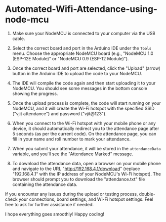 # Automated-Wifi-Attendance-using-node-mcu



1. Make sure your NodeMCU is connected to your computer via the USB cable.

2. Select the correct board and port in the Arduino IDE under the `Tools` menu. Choose the appropriate NodeMCU board (e.g., "NodeMCU 1.0 (ESP-12E Module)" or "NodeMCU 0.9 (ESP-12 Module)").

3. Once the correct board and port are selected, click the "Upload" (arrow) button in the Arduino IDE to upload the code to your NodeMCU.

4. The IDE will compile the code again and then start uploading it to your NodeMCU. You should see some messages in the bottom console showing the progress.

5. Once the upload process is complete, the code will start running on your NodeMCU, and it will create the Wi-Fi hotspot with the specified SSID ("vjit attendance") and password ("vjit@123").

6. When you connect to the Wi-Fi hotspot with your mobile phone or any device, it should automatically redirect you to the attendance page after 5 seconds (as per the current code). On the attendance page, you can fill in your name and roll number to mark your attendance.

7. When you submit your attendance, it will be stored in the `attendanceData` variable, and you'll see the "Attendance Marked" message.

8. To download the attendance data, open a browser on your mobile phone and navigate to the URL "http://192.168.4.1/download" (replace "192.168.4.1" with the IP address of your NodeMCU's Wi-Fi hotspot). The browser should prompt you to download the "attendance.txt" file containing the attendance data.

If you encounter any issues during the upload or testing process, double-check your connections, board settings, and Wi-Fi hotspot settings. Feel free to ask for further assistance if needed.

 I hope everything goes smoothly! Happy coding!
